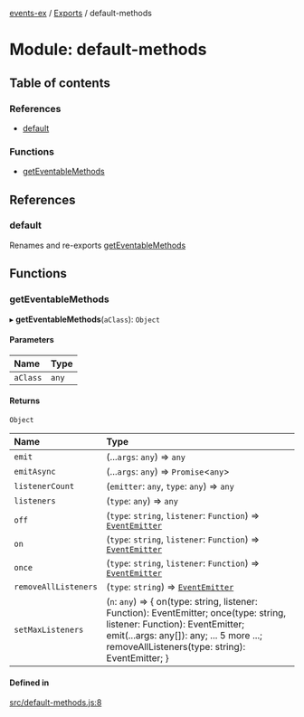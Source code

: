 [events-ex](../README.md) / [Exports](../modules.md) / default-methods

# Module: default-methods

## Table of contents

### References

- [default](default_methods.md#default)

### Functions

- [getEventableMethods](default_methods.md#geteventablemethods)

## References

### default

Renames and re-exports [getEventableMethods](default_methods.md#geteventablemethods)

## Functions

### getEventableMethods

▸ **getEventableMethods**(`aClass`): `Object`

#### Parameters

| Name | Type |
| :------ | :------ |
| `aClass` | `any` |

#### Returns

`Object`

| Name | Type |
| :------ | :------ |
| `emit` | (...`args`: `any`) => `any` |
| `emitAsync` | (...`args`: `any`) => `Promise`\<`any`\> |
| `listenerCount` | (`emitter`: `any`, `type`: `any`) => `any` |
| `listeners` | (`type`: `any`) => `any` |
| `off` | (`type`: `string`, `listener`: `Function`) => [`EventEmitter`](../classes/event_emitter.EventEmitter.md) |
| `on` | (`type`: `string`, `listener`: `Function`) => [`EventEmitter`](../classes/event_emitter.EventEmitter.md) |
| `once` | (`type`: `string`, `listener`: `Function`) => [`EventEmitter`](../classes/event_emitter.EventEmitter.md) |
| `removeAllListeners` | (`type`: `string`) => [`EventEmitter`](../classes/event_emitter.EventEmitter.md) |
| `setMaxListeners` | (`n`: `any`) => \{ on(type: string, listener: Function): EventEmitter; once(type: string, listener: Function): EventEmitter; emit(...args: any[]): any; ... 5 more ...; removeAllListeners(type: string): EventEmitter; } |

#### Defined in

[src/default-methods.js:8](https://github.com/snowyu/events-ex.js/blob/7dce4f6/src/default-methods.js#L8)
